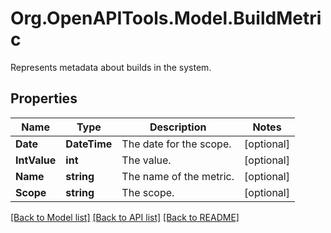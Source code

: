 # Org.OpenAPITools.Model.BuildMetric
Represents metadata about builds in the system.

## Properties

Name | Type | Description | Notes
------------ | ------------- | ------------- | -------------
**Date** | **DateTime** | The date for the scope. | [optional] 
**IntValue** | **int** | The value. | [optional] 
**Name** | **string** | The name of the metric. | [optional] 
**Scope** | **string** | The scope. | [optional] 

[[Back to Model list]](../README.md#documentation-for-models) [[Back to API list]](../README.md#documentation-for-api-endpoints) [[Back to README]](../README.md)

